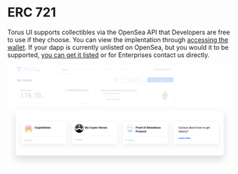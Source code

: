 # ERC 721

Torus UI supports collectibles via the OpenSea API that Developers are free to use if they choose. You can view the implentation through [accessing the wallet](https://app.tor.us). If your dapp is currently unlisted on OpenSea, but you would it to be supported, [you can get it listed](https://opensea.io/get-listed) or for Enterprises contact us directly.

![ERC 721](../.gitbook/assets/erc721.png)

